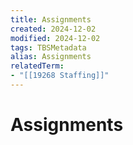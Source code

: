 ```yaml
---
title: Assignments
created: 2024-12-02
modified: 2024-12-02
tags: TBSMetadata
alias: Assignments
relatedTerm:
- "[[19268 Staffing]]"
---
```

# Assignments
